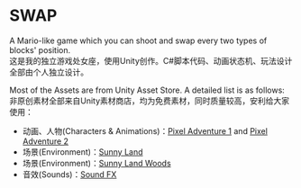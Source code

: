 # SWAP
A Mario-like game which you can shoot and swap every two types of blocks' position.<br/>
这是我的独立游戏处女座，使用Unity创作。C#脚本代码、动画状态机、玩法设计全部由个人独立设计。

Most of the Assets are from Unity Asset Store. A detailed list is as follows:<br/>
非原创素材全部来自Unity素材商店，均为免费素材，同时质量较高，安利给大家使用：

- 动画、人物(Characters & Animations)：[Pixel Adventure 1](https://assetstore.unity.com/packages/2d/characters/pixel-adventure-1-155360) and [Pixel Adventure 2](https://assetstore.unity.com/packages/2d/characters/pixel-adventure-2-155418)
- 场景(Environment)：[Sunny Land](https://assetstore.unity.com/packages/2d/characters/sunny-land-103349)
- 场景(Environment)：[Sunny Land Woods](https://assetstore.unity.com/packages/2d/environments/sunnyland-woods-129708)
- 音效(Sounds)：[Sound FX](https://assetstore.unity.com/packages/audio/sound-fx/sound-fx-retro-pack-121743)
